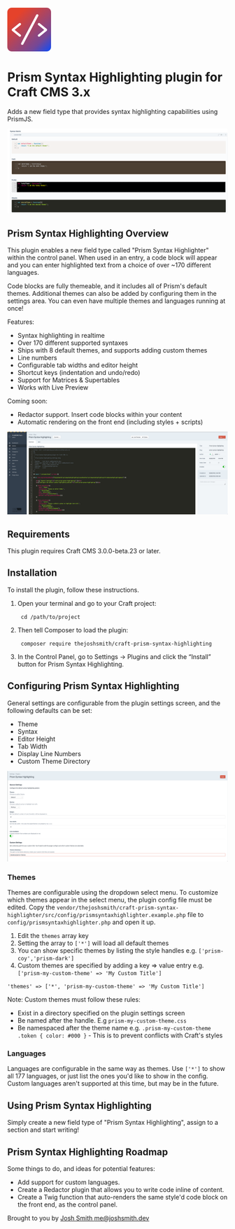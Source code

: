 ![Icon](resources/img/icon.png?raw=true "Icon") 
# Prism Syntax Highlighting plugin for Craft CMS 3.x

Adds a new field type that provides syntax highlighting capabilities using PrismJS.

![Themes](resources/img/themes_demo_1.png?raw=true "Themes") 

## Prism Syntax Highlighting Overview

This plugin enables a new field type called "Prism Syntax Highlighter" within the control panel. When used in an entry, a code block will appear and you can enter highlighted text from a choice of over ~170 different languages.

Code blocks are fully themeable, and it includes all of Prism's default themes. Additional themes can also be added by configuring them in the settings area. You can even have multiple themes and languages running at once!

Features:
- Syntax highlighting in realtime
- Over 170 different supported syntaxes
- Ships with 8 default themes, and supports adding custom themes
- Line numbers
- Configurable tab widths and editor height
- Shortcut keys (indentation and undo/redo)
- Support for Matrices & Supertables
- Works with Live Preview

Coming soon:
- Redactor support. Insert code blocks within your content
- Automatic rendering on the front end (including styles + scripts)

![Twig](resources/img/twig.png?raw=true "Twig")

## Requirements

This plugin requires Craft CMS 3.0.0-beta.23 or later.

## Installation

To install the plugin, follow these instructions.

1. Open your terminal and go to your Craft project:

        cd /path/to/project

2. Then tell Composer to load the plugin:

        composer require thejoshsmith/craft-prism-syntax-highlighting

3. In the Control Panel, go to Settings → Plugins and click the “Install” button for Prism Syntax Highlighting.

## Configuring Prism Syntax Highlighting

General settings are configurable from the plugin settings screen, and the following defaults can be set:

- Theme
- Syntax
- Editor Height
- Tab Width
- Display Line Numbers
- Custom Theme Directory

![Settings](resources/img/settings.png?raw=true "Settings")

### Themes

Themes are configurable using the dropdown select menu. To customize which themes appear in the select menu, the plugin config file must be edited. Copy the `vendor/thejoshsmith/craft-prism-syntax-highlighter/src/config/prismsyntaxhighlighter.example.php` file to `config/prismsyntaxhighlighter.php` and open it up.

1. Edit the `themes` array key
2. Setting the array to `['*']` will load all default themes
3. You can show specific themes by listing the style handles e.g. `['prism-coy','prism-dark']`
4. Custom themes are specified by adding a key => value entry e.g. `['prism-my-custom-theme' => 'My Custom Title']`

```
'themes' => ['*', 'prism-my-custom-theme' => 'My Custom Title']
```

Note: Custom themes must follow these rules:

- Exist in a directory specified on the plugin settings screen
- Be named after the handle. E.g `prism-my-custom-theme.css`
- Be namespaced after the theme name e.g. `.prism-my-custom-theme .token { color: #000 }` - This is to prevent conflicts with Craft's styles

### Languages

Languages are configurable in the same way as themes. Use `['*']` to show all 177 languages, or just list the ones you'd like to show in the config. Custom languages aren't supported at this time, but may be in the future. 


## Using Prism Syntax Highlighting

Simply create a new field type of "Prism Syntax Highlighting", assign to a section and start writing!

## Prism Syntax Highlighting Roadmap

Some things to do, and ideas for potential features:

* Add support for custom languages.
* Create a Redactor plugin that allows you to write code inline of content.
* Create a Twig function that auto-renders the same style'd code block on the front end, as the control panel.

Brought to you by [Josh Smith <me@joshsmith.dev>](https://www.joshsmith.dev)
